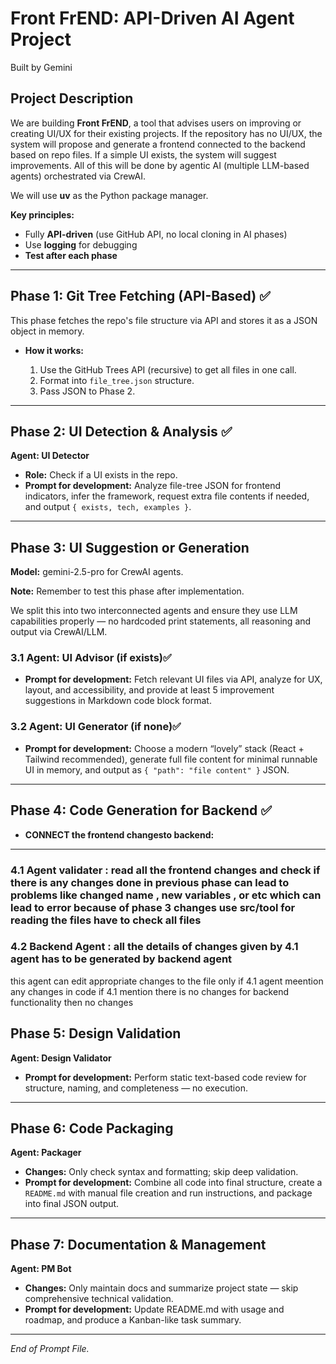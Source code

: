 # Front FrEND: API-Driven AI Agent Project

Built by Gemini

## Project Description

We are building **Front FrEND**, a tool that advises users on improving or creating UI/UX for their existing projects. If the repository has no UI/UX, the system will propose and generate a frontend connected to the backend based on repo files. If a simple UI exists, the system will suggest improvements. All of this will be done by agentic AI (multiple LLM-based agents) orchestrated via CrewAI.

We will use **uv** as the Python package manager.

**Key principles:**

- Fully **API-driven** (use GitHub API, no local cloning in AI phases)
- Use **logging** for debugging
- **Test after each phase**

---

## Phase 1: Git Tree Fetching (API-Based) ✅

This phase fetches the repo's file structure via API and stores it as a JSON object in memory.

- **How it works:**

  1. Use the GitHub Trees API (recursive) to get all files in one call.
  2. Format into `file_tree.json` structure.
  3. Pass JSON to Phase 2.

---

## Phase 2: UI Detection & Analysis ✅

**Agent: UI Detector**

- **Role:** Check if a UI exists in the repo.
- **Prompt for development:** Analyze file-tree JSON for frontend indicators, infer the framework, request extra file contents if needed, and output `{ exists, tech, examples }`.

---

## Phase 3: UI Suggestion or Generation

**Model:** gemini-2.5-pro for CrewAI agents.

**Note:** Remember to test this phase after implementation.

We split this into two interconnected agents and ensure they use LLM capabilities properly — no hardcoded print statements, all reasoning and output via CrewAI/LLM.

### 3.1 Agent: UI Advisor (if exists)✅

- **Prompt for development:** Fetch relevant UI files via API, analyze for UX, layout, and accessibility, and provide at least 5 improvement suggestions in Markdown code block format.

### 3.2 Agent: UI Generator (if none)✅

- **Prompt for development:** Choose a modern “lovely” stack (React + Tailwind recommended), generate full file content for minimal runnable UI in memory, and output as `{ "path": "file content" }` JSON.

---

## Phase 4: Code Generation for Backend ✅

- **CONNECT the frontend changesto backend:** 
---
### 4.1 Agent validater : read all the frontend changes and check if there is any changes done in previous phase can lead to problems like changed name , new variables , or etc which can lead to error because of phase 3 changes use src/tool for reading the files have to check all files 

### 4.2 Backend Agent : all the details of changes given by 4.1 agent has to be generated by backend agent 
this agent can edit appropriate changes to the file only if 4.1 agent meention any changes in code 
if 4.1 mention there is no changes for backend functionality then no changes 


## Phase 5: Design Validation

**Agent: Design Validator**

- **Prompt for development:** Perform static text-based code review for structure, naming, and completeness — no execution.

---

## Phase 6: Code Packaging

**Agent: Packager**

- **Changes:** Only check syntax and formatting; skip deep validation.
- **Prompt for development:** Combine all code into final structure, create a `README.md` with manual file creation and run instructions, and package into final JSON output.

---

## Phase 7: Documentation & Management

**Agent: PM Bot**

- **Changes:** Only maintain docs and summarize project state — skip comprehensive technical validation.
- **Prompt for development:** Update README.md with usage and roadmap, and produce a Kanban-like task summary.

---

_End of Prompt File._
